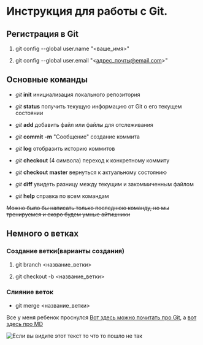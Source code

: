 # Инструкция для работы с Git.

Регистрация в Git
---

1. git config --global user.name "<ваше_имя>"

2. git config --global user.email "<адрес_почты@email.com>"

## Основные команды

* *git* **init** инициализация локального репозитория

* *git* **status** получить текущую информацию от Git о его текущем состоянии

* _git_ __add__ добавить файл или файлы для отслеживания

* _git_ __commit__ __-m__ "Сooбщение" создание коммита

* *git* **log** отобразить историю коммитов

* *git* **checkout** (4 символа) переход к конкретному коммиту

* *git* **checkout** **master** вернуться к актуальному состоянию

* *git* **diff** увидеть разницу между текущим и закоммиченным файлом

* *git* **help** справка по всем командам

~~Можно было бы написать только последнюю команду, но мы тренируемся и скоро будем умные айтишники~~

## Немного о ветках

### Создание ветки(варианты создания)

1. git branch <название_ветки>

5. git checkout -b <название_ветки>

### Слияние веток
* git merge <название_ветки>

Все у меня ребенок проснулся [Вот здесь можно почитать про Git](https://git-scm.com/book/ru/v2), а [вот здесь про MD ](https://learn.microsoft.com/ru-ru/contribute/markdown-reference)

![Если вы видите этот текст то что то пошло не так](https://i.pinimg.com/originals/6d/49/36/6d493612ca02789fe7e29062684afff0.jpg "Бууум")